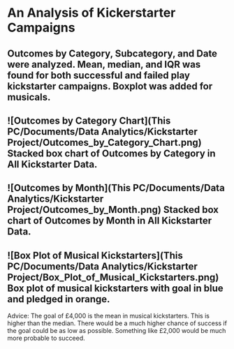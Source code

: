 # An Analysis of Kickerstarter Campaigns
Outcomes by Category, Subcategory, and Date were analyzed. Mean, median, and IQR was found for both successful and failed play kickstarter campaigns. Boxplot was added for musicals.
---
![Outcomes by Category Chart](This PC/Documents/Data Analytics/Kickstarter Project/Outcomes_by_Category_Chart.png)
Stacked box chart of Outcomes by Category in All Kickstarter Data.
---
![Outcomes by Month](This PC/Documents/Data Analytics/Kickstarter Project/Outcomes_by_Month.png)
Stacked box chart of Outcomes by Month in All Kickstarter Data.
---
![Box Plot of Musical Kickstarters](This PC/Documents/Data Analytics/Kickstarter Project/Box_Plot_of_Musical_Kickstarters.png)
Box plot of musical kickstarters with goal in blue and pledged in orange.
---
Advice: The goal of £4,000 is the mean in musical kickstarters. This is higher than the median. There would be a much higher chance of success if the goal could be as low as possible. Something like £2,000 would be much more probable to succeed.
